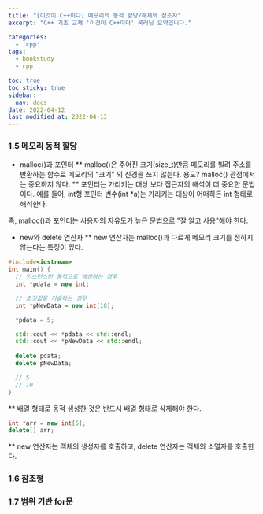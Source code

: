 ```yaml
---
title: "[이것이 C++이다] 메모리의 동적 할당/해제와 참조자"
excerpt: "C++ 기초 교재 '이것이 C++이다' 북러닝 요약입니다."

categories:
  - 'cpp'
tags:
  - bookstudy
  - cpp

toc: true
toc_sticky: true
sidebar:
  nav: docs
date: 2022-04-12
last_modified_at: 2022-04-13
---
```


### 1.5 메모리 동적 할당 

* malloc()과 포인터
** malloc()은 주어진 크기(size_t)만큼 메모리를 빌려 주소를 반환하는 함수로 메모리의 "크기" 외 신경을 쓰지 않는다. 용도? malloc() 관점에서는 중요하지 않다.
** 포인터는 가리키는 대상 보다 접근자의 해석이 더 중요한 문법이다. 예를 들어, int형 포인터 변수(int *a)는 가리키는 대상이 어떠하든 int 형태로 해석한다.

즉, malloc()과 포인터는 사용자의 자유도가 높은 문법으로 "잘 알고 사용"해야 한다. 

* new와 delete 연산자 
** new 연산자는 malloc()과 다르게 메모리 크기를 정하지 않는다는 특징이 있다.
```cpp
#include<iostream>
int main() {
  // 인스턴스만 동적으로 생성하는 경우
  int *pdata = new int;

  // 초깃값을 기술하는 경우
  int *pNewData = new int(10);

  *pdata = 5;

  std::cout << *pdata << std::endl;
  std::cout << *pNewData << std::endl;
  
  delete pdata;
  delete pNewData;

  // 5
  // 10
}
``` 
** 배열 형태로 동적 생성한 것은 반드시 배열 형태로 삭제해야 한다.
```cpp
int *arr = new int[5];
delete[] arr;
```
** new 연산자는 객체의 생성자를 호출하고, delete 연산자는 객체의 소멸자를 호출한다.

### 1.6 참조형 

### 1.7 범위 기반 for문